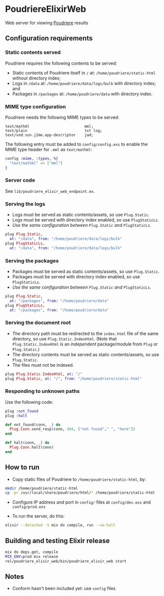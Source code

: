 # PoudriereElixirWeb

Web server for viewing [Poudriere](https://github.com/freebsd/poudriere) results

## Configuration requirements

### Static contents served

Poudriere requires the following contents to be served:

* Static contents of Poudriere itself in `/` at: `/home/poudriere/static-html` with*out* directory index;
* Logs in `/data` at: `/home/poudriere/data/logs/bulk` with directory index; and
* Packages in `/packages` at: `/home/poudriere/data` with directory index.

### MIME type configuration

Poudriere needs the following MIME types to be served:

```
text/mathml                         mml;
text/plain                          txt log;
text/vnd.sun.j2me.app-descriptor    jad;
```

The following entry must be added to `config/config.exs` to enable the MIME type header for `.mml` as `text/mathml`:

```elixir
config :mime, :types, %{
  "text/mathml" => ["mml"]
}
```

### Server code

See `lib/poudriere_elixir_web_endpoint.ex`.

### Serving the logs

* Logs must be served as static contents/assets, so use `Plug.Static`.
* Logs must be served with directory index enabled, so use `PlugStaticLs`.
* *Use the same configuration between `Plug.Static` and `PlugStaticLs`.*

```elixir
plug Plug.Static,
  at: "/data", from: "/home/poudriere/data/logs/bulk"
plug PlugStaticLs,
  at: "/data", from: "/home/poudriere/data/logs/bulk"
```

### Serving the packages

* Packages must be served as static contents/assets, so use `Plug.Static`.
* Packages must be served with directory index enabled, so use `PlugStaticLs`.
* *Use the same configuration between `Plug.Static` and `PlugStaticLs`.*

```elixir
plug Plug.Static,
  at: "/packages", from: "/home/poudriere/data"
plug PlugStaticLs,
  at: "/packages", from: "/home/poudriere/data"
```

### Serving the document root

* The directory path must be redirected to the `index.html` file of the same directory, so use `Plug.Static.IndexHtml`. (Note that `Plug.Static.IndexHtml` is an *independent* package/module from `Plug` or `Plug.Static`.)
* The directory contents must be served as static contents/assets, so use `Plug.Static`.
* The files must not be indexed.

```elixir
plug Plug.Static.IndexHtml, at: "/"
plug Plug.Static, at: "/", from: "/home/poudriere/static-html"
```

### Responding to unknown paths

Use the following code:

```elixir
plug :not_found
plug :halt

def not_found(conn, _) do
  Plug.Conn.send_resp(conn, 404, ["not found"," ", "here"])
end

def halt(conn, _) do
  Plug.Conn.halt(conn)
end
```

## How to run

* Copy static files of Poudriere to `/home/poudriere/static-html`, by:

```sh
mkdir /home/poudriere/static-html
cp -pr /usr/local/share/poudriere/html/* /home/poudriere/static-html
```

* Configure IP address and port in `config/` files at `config/dev.exs` and `config/prod.exs`

* To run the server, do this:

```sh
elixir --detached -S mix do compile, run --no-halt
```

## Building and testing Elixir release

```sh
mix do deps.get, compile
MIX_ENV=prod mix release
rel/poudriere_elixir_web/bin/poudriere_elixir_web start
```

## Notes

* Conform hasn't been included yet: use `config` files

